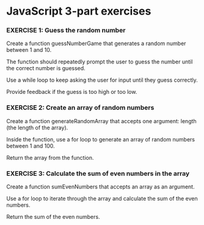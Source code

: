 # JavaScript 3-part exercises

### EXERCISE 1: Guess the random number 

Create a function guessNumberGame that generates a random number between 1 and 10. 

The function should repeatedly prompt the user to guess the number until the correct number is guessed. 

Use a while loop to keep asking the user for input until they guess correctly.  

Provide feedback if the guess is too high or too low. 


### EXERCISE 2: Create an array of random numbers 

Create a function generateRandomArray that accepts one argument: length (the length of the array). 

Inside the function, use a for loop to generate an array of random numbers between 1 and 100. 

Return the array from the function. 
 

### EXERCISE 3: Calculate the sum of even numbers in the array 

Create a function sumEvenNumbers that accepts an array as an argument. 

Use a for loop to iterate through the array and calculate the sum of the even numbers. 

Return the sum of the even numbers. 